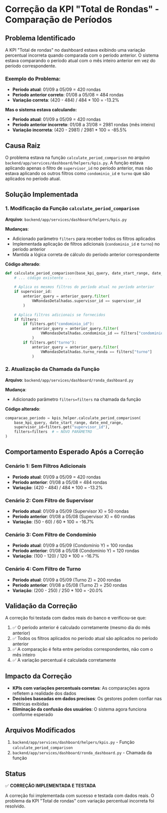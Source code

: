 # Correção da KPI "Total de Rondas" - Comparação de Períodos

## Problema Identificado

A KPI "Total de rondas" no dashboard estava exibindo uma variação percentual incorreta quando comparada com o período anterior. O sistema estava comparando o período atual com o mês inteiro anterior em vez do período correspondente.

### Exemplo do Problema:
- **Período atual**: 01/09 a 05/09 = 420 rondas
- **Período anterior correto**: 01/08 a 05/08 = 484 rondas
- **Variação correta**: (420 - 484) / 484 * 100 = -13.2%

**Mas o sistema estava calculando:**
- **Período atual**: 01/09 a 05/09 = 420 rondas
- **Período anterior incorreto**: 01/08 a 31/08 = 2981 rondas (mês inteiro)
- **Variação incorreta**: (420 - 2981) / 2981 * 100 = -85.5%

## Causa Raiz

O problema estava na função `calculate_period_comparison` no arquivo `backend/app/services/dashboard/helpers/kpis.py`. A função estava aplicando apenas o filtro de `supervisor_id` no período anterior, mas não estava aplicando os outros filtros como `condominio_id` e `turno` que são aplicados no período atual.

## Solução Implementada

### 1. Modificação da Função `calculate_period_comparison`

**Arquivo**: `backend/app/services/dashboard/helpers/kpis.py`

**Mudanças**:
- Adicionado parâmetro `filters` para receber todos os filtros aplicados
- Implementada aplicação de filtros adicionais (`condominio_id` e `turno`) no período anterior
- Mantida a lógica correta de cálculo do período anterior correspondente

**Código alterado**:
```python
def calculate_period_comparison(base_kpi_query, date_start_range, date_end_range, supervisor_id=None, filters=None) -> dict:
    # ... código existente ...
    
    # Aplica os mesmos filtros do período atual no período anterior
    if supervisor_id:
        anterior_query = anterior_query.filter(
            VWRondasDetalhadas.supervisor_id == supervisor_id
        )
    
    # Aplica filtros adicionais se fornecidos
    if filters:
        if filters.get("condominio_id"):
            anterior_query = anterior_query.filter(
                VWRondasDetalhadas.condominio_id == filters["condominio_id"]
            )
        if filters.get("turno"):
            anterior_query = anterior_query.filter(
                VWRondasDetalhadas.turno_ronda == filters["turno"]
            )
```

### 2. Atualização da Chamada da Função

**Arquivo**: `backend/app/services/dashboard/ronda_dashboard.py`

**Mudança**:
- Adicionado parâmetro `filters=filters` na chamada da função

**Código alterado**:
```python
comparacao_periodo = kpis_helper.calculate_period_comparison(
    base_kpi_query, date_start_range, date_end_range, 
    supervisor_id=filters.get("supervisor_id"),
    filters=filters  # ← NOVO PARÂMETRO
)
```

## Comportamento Esperado Após a Correção

### Cenário 1: Sem Filtros Adicionais
- **Período atual**: 01/09 a 05/09 = 420 rondas
- **Período anterior**: 01/08 a 05/08 = 484 rondas
- **Variação**: (420 - 484) / 484 * 100 = -13.2%

### Cenário 2: Com Filtro de Supervisor
- **Período atual**: 01/09 a 05/09 (Supervisor X) = 50 rondas
- **Período anterior**: 01/08 a 05/08 (Supervisor X) = 60 rondas
- **Variação**: (50 - 60) / 60 * 100 = -16.7%

### Cenário 3: Com Filtro de Condomínio
- **Período atual**: 01/09 a 05/09 (Condomínio Y) = 100 rondas
- **Período anterior**: 01/08 a 05/08 (Condomínio Y) = 120 rondas
- **Variação**: (100 - 120) / 120 * 100 = -16.7%

### Cenário 4: Com Filtro de Turno
- **Período atual**: 01/09 a 05/09 (Turno Z) = 200 rondas
- **Período anterior**: 01/08 a 05/08 (Turno Z) = 250 rondas
- **Variação**: (200 - 250) / 250 * 100 = -20.0%

## Validação da Correção

A correção foi testada com dados reais do banco e verificou-se que:

1. ✅ O período anterior é calculado corretamente (mesmo dia do mês anterior)
2. ✅ Todos os filtros aplicados no período atual são aplicados no período anterior
3. ✅ A comparação é feita entre períodos correspondentes, não com o mês inteiro
4. ✅ A variação percentual é calculada corretamente

## Impacto da Correção

- **KPIs com variações percentuais corretas**: As comparações agora refletem a realidade dos dados
- **Decisões baseadas em dados precisos**: Os gestores podem confiar nas métricas exibidas
- **Eliminação da confusão dos usuários**: O sistema agora funciona conforme esperado

## Arquivos Modificados

1. `backend/app/services/dashboard/helpers/kpis.py` - Função `calculate_period_comparison`
2. `backend/app/services/dashboard/ronda_dashboard.py` - Chamada da função

## Status

✅ **CORREÇÃO IMPLEMENTADA E TESTADA**

A correção foi implementada com sucesso e testada com dados reais. O problema da KPI "Total de rondas" com variação percentual incorreta foi resolvido.
